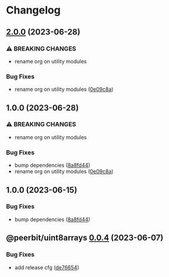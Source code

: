 # Changelog

## [2.0.0](https://github.com/dao-xyz/peerbit/compare/uint8arrays-v1.0.0...uint8arrays-v2.0.0) (2023-06-28)


### ⚠ BREAKING CHANGES

* rename org on utility modules

### Bug Fixes

* rename org on utility modules ([0e09c8a](https://github.com/dao-xyz/peerbit/commit/0e09c8a29487205e02e45cc7f1e214450f96cb38))

## 1.0.0 (2023-06-28)


### ⚠ BREAKING CHANGES

* rename org on utility modules

### Bug Fixes

* bump dependencies ([8a8fd44](https://github.com/dao-xyz/peerbit/commit/8a8fd440149a966337382db77afe1071141e5c74))
* rename org on utility modules ([0e09c8a](https://github.com/dao-xyz/peerbit/commit/0e09c8a29487205e02e45cc7f1e214450f96cb38))

## 1.0.0 (2023-06-15)


### Bug Fixes

* bump dependencies ([8a8fd44](https://github.com/dao-xyz/peerbit/commit/8a8fd440149a966337382db77afe1071141e5c74))

## @peerbit/uint8arrays [0.0.4](https://github.com/dao-xyz/peerbit/compare/@peerbit/uint8arrays@0.0.3...@peerbit/uint8arrays@0.0.4) (2023-06-07)


### Bug Fixes

* add release cfg ([de76654](https://github.com/dao-xyz/peerbit/commit/de766548f8106804d319e8b51e9607f2a3f60726))
